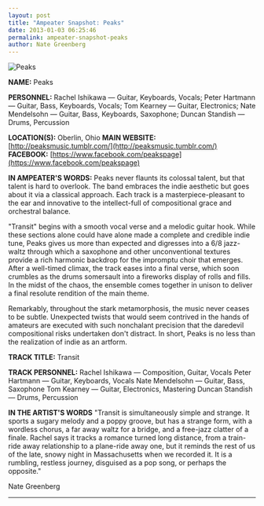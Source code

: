 ```yaml
---
layout: post
title: "Ampeater Snapshot: Peaks"
date: 2013-01-03 06:25:46
permalink: ampeater-snapshot-peaks
author: Nate Greenberg
---
```

![](http://ampeatermusic.com/wp-content/uploads/2013/01/Peaks-300x199.jpg "Peaks")

<!-- more -->

**NAME:** Peaks

**PERSONNEL:** Rachel Ishikawa — Guitar, Keyboards, Vocals; Peter Hartmann — Guitar, Bass, Keyboards, Vocals; Tom Kearney — Guitar, Electronics; Nate Mendelsohn — Guitar, Bass, Keyboards, Saxophone; Duncan Standish — Drums, Percussion

**LOCATION(S):** Oberlin, Ohio **MAIN WEBSITE:** [http://peaksmusic.tumblr.com/](http://peaksmusic.tumblr.com/) **FACEBOOK:** [https://www.facebook.com/peakspage](https://www.facebook.com/peakspage)

**IN AMPEATER'S WORDS:** Peaks never flaunts its colossal talent, but that talent is hard to overlook. The band embraces the indie aesthetic but goes about it via a classical approach. Each track is a masterpiece-pleasant to the ear and innovative to the intellect-full of compositional grace and orchestral balance.

"Transit" begins with a smooth vocal verse and a melodic guitar hook. While these sections alone could have alone made a complete and credible indie tune, Peaks gives us more than expected and digresses into a 6/8 jazz-waltz through which a saxophone and other unconventional textures provide a rich harmonic backdrop for the impromptu choir that emerges. After a well-timed climax, the track eases into a final verse, which soon crumbles as the drums somersault into a fireworks display of rolls and fills. In the midst of the chaos, the ensemble comes together in unison to deliver a final resolute rendition of the main theme.

Remarkably, throughout the stark metamorphosis, the music never ceases to be subtle. Unexpected twists that would seem contrived in the hands of amateurs are executed with such nonchalant precision that the daredevil compositional risks undertaken don't distract. In short, Peaks is no less than the realization of indie as an artform.

**TRACK TITLE:** Transit

**TRACK PERSONNEL:** Rachel Ishikawa — Composition, Guitar, Vocals Peter Hartmann — Guitar, Keyboards, Vocals Nate Mendelsohn — Guitar, Bass, Saxophone Tom Kearney — Guitar, Electronics, Mastering Duncan Standish — Drums, Percussion

**IN THE ARTIST'S WORDS** "Transit is simultaneously simple and strange. It sports a sugary melody and a poppy groove, but has a strange form, with a wordless chorus, a far away waltz for a bridge, and a free-jazz clatter of a finale. Rachel says it tracks a romance turned long distance, from a train-ride away relationship to a plane-ride away one, but it reminds the rest of us of the late, snowy night in Massachusetts when we recorded it. It is a rumbling, restless journey, disguised as a pop song, or perhaps the opposite."

Nate Greenberg

---

